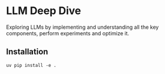 # LLM Deep Dive

Exploring LLMs by implementing and understanding all the key components, perform experiments and optimize it.


## Installation

`uv pip install -e .`
